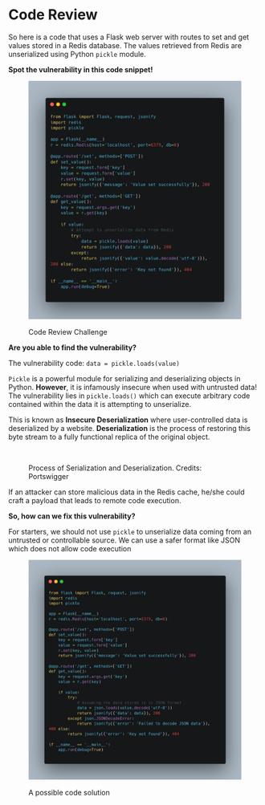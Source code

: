 # Code Review

So here is a code that uses a Flask web server with routes to set and get values stored in a Redis database. The values retrieved from Redis are unserialized using Python `pickle` module.

**Spot the vulnerability in this code snippet!**

<figure><img src="../.gitbook/assets/code_challenge.png" alt=""><figcaption><p>Code Review Challenge</p></figcaption></figure>

**Are you able to find the vulnerability?**

The vulnerability code: `data = pickle.loads(value)`

`Pickle` is a powerful module for serializing and deserializing objects in Python. **However**, it is infamously insecure when used with untrusted data! The vulnerability lies in `pickle.loads()` which can execute arbitrary code contained within the data it is attempting to unserialize.&#x20;

This is known as **Insecure Deserialization** where user-controlled data is deserialized by a website. **Deserialization** is the process of restoring this byte stream to a fully functional replica of the original object.

<figure><img src="../.gitbook/assets/Screenshot 2024-03-26 at 1.35.20 PM.png" alt=""><figcaption><p>Process of Serialization and Deserialization. Credits: Portswigger</p></figcaption></figure>

If an attacker can store malicious data in the Redis cache, he/she could craft a payload that leads to remote code execution.&#x20;

**So, how can we fix this vulnerability?**

For starters, we should not use `pickle` to unserialize data coming from an untrusted or controllable source. We can use a safer format like JSON which does not allow code execution

<figure><img src="../.gitbook/assets/code_solution.png" alt=""><figcaption><p>A possible code solution</p></figcaption></figure>

